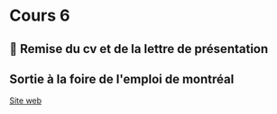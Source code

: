 # Cours 6

## 🚨 Remise du cv et de la lettre de présentation

## Sortie à la foire de l'emploi de montréal
<a href="https://ecarrieres.com/fr/evenements/salon-emploi/?gad_source=1&gclid=CjwKCAjwl6-3BhBWEiwApN6_ko-LIXqUlMjAYuvGXDirg4zVdzSzIDM0Z3uMuKpKHuMEgdaPCU346BoCNfkQAvD_BwE
">Site web</a>
